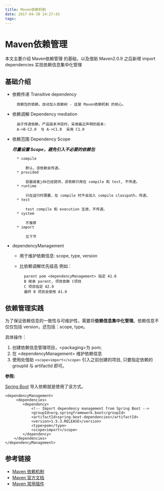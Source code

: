 ```yaml
---
title: Maven依赖机制
date: 2017-04-30 14:27:43
tags:
---
```

# Maven依赖管理

本文主要介绍 Maven依赖管理 的基础，以及借助 Maven2.0.9 之后新增 import dependencies 实现依赖信息集中化管理 


## 基础介绍

* 依赖传递 Transitive dependency 
	
		依赖包的依赖，自动加入依赖树 - 这是 Maven依赖机制 的核心。

* 依赖调解 Dependency mediation 

		由于传递依赖，产品版本冲突时，采用最近声明的版本:
		A->B-C2.0  与 A->C1.0  采用 C1.0

<!-- more -->

* 依赖范围 Dependency Scope

	___尽量设置 Scope，避免引入不必要的依赖包___
		
		* compile
		
			默认，该依赖会传递。
		* provided
		
			容器或者jdk已经提供，该依赖只用在 compile 和 test, 不传递。
		* runtime

			只在运行时需要，在 compile 时不会加入 compile classpath，传递。
		* test

			test compile 和 execution 生效，不传递。
		* system
	
			不推荐
		* import	 
		
			见下节
		
* dependencyManagement

	* 用于维护依赖信息: scope, type, version
	* 比依赖调解优先级高 例如：
	
			parent pom <dependencyManagement> 指定 A1.0
			B 继承 parent, 项目依赖 C项目
			C 项目指定 A2.0
			最终 B 项目会使用 A1.0


## 依赖管理实践

为了保证依赖信息的一致性与可维护性，需要将**依赖信息集中化管理**。依赖信息不仅仅包括 version，还包括：scope, type。

具体操作：

1. 创建依赖信息管理项目，\<packaging\>为 pom;
2. 在 \<dependencyManagement\> 维护依赖信息
3. 使用处借助 `<scope>import</scope>` 引入之前创建的项目, 只要指定依赖的 groupId 与 artifactId 即可。
	


**参照:**

[Spring Boot](http://docs.spring.io/spring-boot/docs/1.5.3.RELEASE/reference/htmlsingle/#using-boot-maven-without-a-parent) 导入依赖就是使用了该方式。

```
<dependencyManagement>
     <dependencies>
        <dependency>
            <!-- Import dependency management from Spring Boot -->
            <groupId>org.springframework.boot</groupId>
            <artifactId>spring-boot-dependencies</artifactId>
            <version>1.5.3.RELEASE</version>
            <type>pom</type>
            <scope>import</scope>
        </dependency>
    </dependencies>
</dependencyManagement>
```




	
## 参考链接
* [Maven 依赖机制](https://maven.apache.org/guides/introduction/introduction-to-dependency-mechanism.html)
* [Maven 官方文档](https://maven.apache.org/guides/index.html)
* [Maven 常用插件](https://maven.apache.org/plugins/index.html)


    